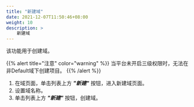 ```yaml
---
title: "新建域"
date: 2021-12-07T11:50:46+08:00
weight: 10
description: >
    新建域
---
```



该功能用于创建域。

{{% alert title="注意" color="warning" %}}
当平台未开启三级权限时，无法在非Default域下创建项目。
{{% /alert %}}

1. 在域页面，单击列表上方 **_"新建"_** 按钮，进入新建域页面。
2. 设置域名称。
3. 单击列表上方 **_"新建"_** 按钮，创建域。